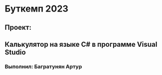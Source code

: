 # Буткемп 2023
## Проект:
## Калькулятор на языке C# в программе Visual Studio
### Выполнил: Багратунян Артур
